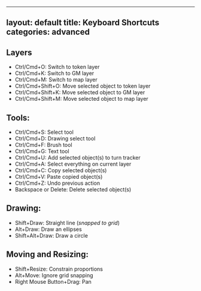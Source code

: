 
---
layout: default
title: Keyboard Shortcuts
categories: advanced
---

Layers
--------
* Ctrl/Cmd+O: Switch to token layer
* Ctrl/Cmd+K: Switch to GM layer
* Ctrl/Cmd+M: Switch to map layer
* Ctrl/Cmd+Shift+O: Move selected object to token layer
* Ctrl/Cmd+Shift+K: Move selected object to GM layer
* Ctrl/Cmd+Shift+M: Move selected object to map layer

Tools:
--------
* Ctrl/Cmd+S: Select tool
* Ctrl/Cmd+D: Drawing select tool
* Ctrl/Cmd+F: Brush tool
* Ctrl/Cmd+G: Text tool
* Ctrl/Cmd+U: Add selected object(s) to turn tracker
* Ctrl/Cmd+A: Select everything on current layer
* Ctrl/Cmd+C: Copy selected object(s)
* Ctrl/Cmd+V: Paste copied object(s)
* Ctrl/Cmd+Z: Undo previous action
* Backspace or Delete: Delete selected object(s)

Drawing:
--------
* Shift+Draw: Straight line (<i>snapped to grid</i>)
* Alt+Draw: Draw an ellipses
* Shift+Alt+Draw: Draw a circle

Moving and Resizing:
--------
* Shift+Resize: Constrain proportions
* Alt+Move: Ignore grid snapping
* Right Mouse Button+Drag: Pan